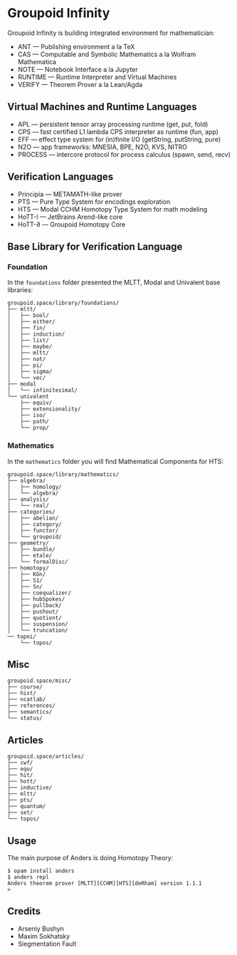 # Groupoid Infinity

Groupoid Infinity is building integrated environment for mathematician:

* ANT — Publishing environment a la ТеХ
* CAS — Computable and Symbolic Mathematics a la Wolfram Mathematica
* NOTE — Notebook Interface a la Jupyter
* RUNTIME — Runtime Interpreter and Virtual Machines
* VERIFY — Theorem Prover a la Lean/Agda

## Virtual Machines and Runtime Languages

* APL — persistent tensor array processing runtime (get, put, fold)
* CPS — fast certified L1 lambda CPS interpreter as runtime (fun, app)
* EFF — effect type system for (in)finite I/O (getString, putString, pure)
* N2O — app frameworks: MNESIA, BPE, N2O, KVS, NITRO
* PROCESS — intercore protocol for process calculus (spawn, send, recv)

## Verification Languages

* Principia — METAMATH-like prover
* PTS — Pure Type System for encodings exploration
* HTS — Modal CCHM Homotopy Type System for math modeling
* HoTT-I — JetBrains Arend-like core
* HoTT-∂ — Groupoid Homotopy Core

## Base Library for Verification Language

### Foundation

In the `foundations` folder presented the MLTT, Modal and Univalent base libraries:

```
groupoid.space/library/foundations/
├── mltt/
│   ├── bool/
│   ├── either/
│   ├── fin/
│   ├── induction/
│   ├── list/
│   ├── maybe/
│   ├── mltt/
│   ├── nat/
│   ├── pi/
│   ├── sigma/
│   └── vec/
├── modal
│   └── infinitesimal/
└── univalent
    ├── equiv/
    ├── extensionality/
    ├── iso/
    ├── path/
    └── prop/
```

### Mathematics

In the `mathematics` folder you will find Mathematical Components for HTS:

```
groupoid.space/library/mathematics/
├── algebra/
│   ├── homology/
│   └── algebra/
├── analysis/
│   └── real/
├── categories/
│   ├── abelian/
│   ├── category/
│   ├── functor/
│   └── groupoid/
├── geometry/
│   ├── bundle/
│   ├── etale/
│   └── formalDisc/
├── homotopy/
│   ├── KGn/
│   ├── S1/
│   ├── Sn/
│   ├── coequalizer/
│   ├── hubSpokes/
│   ├── pullback/
│   ├── pushout/
│   ├── quotient/
│   ├── suspension/
│   └── truncation/
── topoi/
    └── topos/
```

## Misc

```
groupoid.space/misc/
├── course/
├── hist/
├── ncatlab/
├── references/
├── semantics/
└── status/
```

## Articles

```
groupoid.space/articles/
├── cwf/
├── equ/
├── hit/
├── hott/
├── inductive/
├── mltt/
├── pts/
├── quantum/
├── set/
└── topos/
```

## Usage

The main purpose of Anders is doing Homotopy Theory:

```
$ opam install anders
$ anders repl
Anders theorem prover [MLTT][CCHM][HTS][deRham] version 1.1.1
>
```

## Credits

* Arseniy Bushyn
* Maxim Sokhatsky
* Siegmentation Fault
